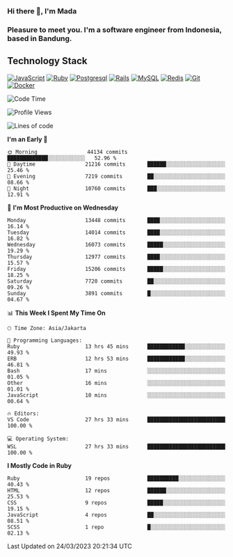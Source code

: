 ### Hi there 👋, I'm Mada
### Pleasure to meet you. I'm a software engineer from Indonesia, based in Bandung.

## Technology Stack

[![JavaScript](https://img.shields.io/badge/-JavaScript-%23F7DF1C?style=flat-square&logo=javascript&logoColor=000000&labelColor=%23F7DF1C&color=%23FFCE5A)](https://www.javascript.com/)
[![Ruby](https://img.shields.io/badge/Ruby-CC342D?style=flat-square&logo=ruby&logoColor=white)](https://www.ruby-lang.org/en/)
[![Postgresql](https://img.shields.io/badge/PostgreSQL-316192?style=flat-square&logo=postgresql&logoColor=ffffff)](https://www.postgresql.org/)
[![Rails](https://img.shields.io/badge/Ruby_on_Rails-CC0000?style=flat-square&logo=ruby-on-rails&logoColor=white)](https://rubyonrails.org/)
[![MySQL](https://img.shields.io/badge/-MySQL-4479A1?style=flat-square&logo=MySQL&logoColor=ffffff)](https://www.mysql.com/)
[![Redis](https://img.shields.io/badge/-Redis-DC382D?style=flat-square&logo=Redis&logoColor=ffffff)](https://redis.io/)
[![Git](https://img.shields.io/badge/-Git-%23F05032?style=flat-square&logo=git&logoColor=%23ffffff)](https://git-scm.com/)
[![Docker](https://img.shields.io/badge/-Docker-2496ED?style=flat-square&logo=docker&logoColor=ffffff)](https://www.docker.com/)
<!--
**madaarya/madaarya** is a ✨ _special_ ✨ repository because its `README.md` (this file) appears on your GitHub profile.

Here are some ideas to get you started:

- 🔭 I’m currently working on ...
- 🌱 I’m currently learning ...
- 👯 I’m looking to collaborate on ...
- 🤔 I’m looking for help with ...
- 💬 Ask me about ...
- 📫 How to reach me: ...
- 😄 Pronouns: ...
- ⚡ Fun fact: ...
-->
<!--START_SECTION:waka-->
![Code Time](http://img.shields.io/badge/Code%20Time-5%2C275%20hrs%2025%20mins-blue)

![Profile Views](http://img.shields.io/badge/Profile%20Views-0-blue)

![Lines of code](https://img.shields.io/badge/From%20Hello%20World%20I%27ve%20Written-33.2%20million%20lines%20of%20code-blue)

**I'm an Early 🐤** 

```text
🌞 Morning                44134 commits       █████████████░░░░░░░░░░░░   52.96 % 
🌆 Daytime                21216 commits       ██████░░░░░░░░░░░░░░░░░░░   25.46 % 
🌃 Evening                7219 commits        ██░░░░░░░░░░░░░░░░░░░░░░░   08.66 % 
🌙 Night                  10760 commits       ███░░░░░░░░░░░░░░░░░░░░░░   12.91 % 
```
📅 **I'm Most Productive on Wednesday** 

```text
Monday                   13448 commits       ████░░░░░░░░░░░░░░░░░░░░░   16.14 % 
Tuesday                  14014 commits       ████░░░░░░░░░░░░░░░░░░░░░   16.82 % 
Wednesday                16073 commits       █████░░░░░░░░░░░░░░░░░░░░   19.29 % 
Thursday                 12977 commits       ████░░░░░░░░░░░░░░░░░░░░░   15.57 % 
Friday                   15206 commits       █████░░░░░░░░░░░░░░░░░░░░   18.25 % 
Saturday                 7720 commits        ██░░░░░░░░░░░░░░░░░░░░░░░   09.26 % 
Sunday                   3891 commits        █░░░░░░░░░░░░░░░░░░░░░░░░   04.67 % 
```


📊 **This Week I Spent My Time On** 

```text
🕑︎ Time Zone: Asia/Jakarta

💬 Programming Languages: 
Ruby                     13 hrs 45 mins      ████████████░░░░░░░░░░░░░   49.93 % 
ERB                      12 hrs 53 mins      ████████████░░░░░░░░░░░░░   46.81 % 
Bash                     17 mins             ░░░░░░░░░░░░░░░░░░░░░░░░░   01.05 % 
Other                    16 mins             ░░░░░░░░░░░░░░░░░░░░░░░░░   01.01 % 
JavaScript               10 mins             ░░░░░░░░░░░░░░░░░░░░░░░░░   00.64 % 

🔥 Editors: 
VS Code                  27 hrs 33 mins      █████████████████████████   100.00 % 

💻 Operating System: 
WSL                      27 hrs 33 mins      █████████████████████████   100.00 % 
```

**I Mostly Code in Ruby** 

```text
Ruby                     19 repos            ██████████░░░░░░░░░░░░░░░   40.43 % 
HTML                     12 repos            ██████░░░░░░░░░░░░░░░░░░░   25.53 % 
CSS                      9 repos             █████░░░░░░░░░░░░░░░░░░░░   19.15 % 
JavaScript               4 repos             ██░░░░░░░░░░░░░░░░░░░░░░░   08.51 % 
SCSS                     1 repo              █░░░░░░░░░░░░░░░░░░░░░░░░   02.13 % 
```




 Last Updated on 24/03/2023 20:21:34 UTC
<!--END_SECTION:waka-->
